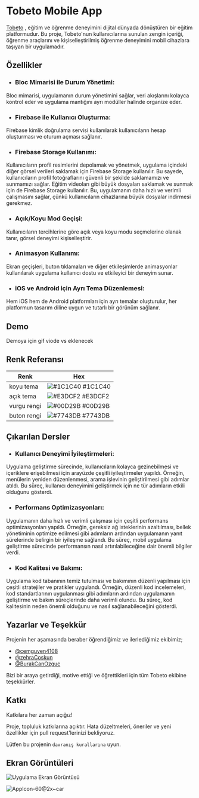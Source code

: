 
# Tobeto Mobile App

[Tobeto](https://tobeto.com) , eğitim ve öğrenme deneyimini dijital dünyada dönüştüren bir eğitim platformudur. Bu proje, Tobeto'nun kullanıcılarına sunulan zengin içeriği, öğrenme araçlarını ve kişiselleştirilmiş öğrenme deneyimini mobil cihazlara taşıyan bir uygulamadır.





## Özellikler

- ### Bloc Mimarisi ile Durum Yönetimi:
Bloc mimarisi, uygulamanın durum yönetimini sağlar, veri akışlarını kolayca kontrol eder ve uygulama mantığını ayrı modüller halinde organize eder.
- ### Firebase ile Kullanıcı Oluşturma: 
Firebase kimlik doğrulama servisi kullanılarak kullanıcıların hesap oluşturması ve oturum açması sağlanır.
- ### Firebase Storage Kullanımı: 
Kullanıcıların profil resimlerini depolamak ve yönetmek, uygulama içindeki diğer görsel verileri saklamak için Firebase Storage kullanılır. Bu sayede, kullanıcıların profil fotoğraflarını güvenli bir şekilde saklamamızı ve sunmamızı sağlar. Eğitim videoları gibi büyük dosyaları saklamak ve sunmak için de Firebase Storage kullanılır. Bu, uygulamanın daha hızlı ve verimli çalışmasını sağlar, çünkü kullanıcıların cihazlarına büyük dosyalar indirmesi gerekmez.
- ### Açık/Koyu Mod Geçişi: 
Kullanıcıların tercihlerine göre açık veya koyu modu seçmelerine olanak tanır, görsel deneyimi kişiselleştirir.
- ### Animasyon Kullanımı:
Ekran geçişleri, buton tıklamaları ve diğer etkileşimlerde animasyonlar kullanılarak uygulama kullanıcı dostu ve etkileyici bir deneyim sunar.
- ### iOS ve Android için Ayrı Tema Düzenlemesi: 
Hem iOS hem de Android platformları için ayrı temalar oluşturulur, her platformun tasarım diline uygun ve tutarlı bir görünüm sağlanır.



  
## Demo

Demoya için gif viode vs eklenecek

  ## Renk Referansı

| Renk             | Hex                                                                |
| ----------------- | ------------------------------------------------------------------ |
|koyu tema | ![#1C1C40](https://via.placeholder.com/20/1C1C40?text=+) #1C1C40 |
|açık tema| ![#E3DCF2](https://via.placeholder.com/20/E3DCF2?text=+) #E3DCF2 |
| vurgu rengi | ![#00D29B](https://via.placeholder.com/20/00D29B?text=+) #00D29B |
| buton rengi | ![#7743DB](https://via.placeholder.com/20/7743DB?text=+) #7743DB | 
## Çıkarılan Dersler

- ### Kullanıcı Deneyimi İyileştirmeleri:

Uygulama geliştirme sürecinde, kullanıcıların kolayca gezinebilmesi ve içeriklere erişebilmesi için arayüzde çeşitli iyileştirmeler yapıldı. Örneğin, menülerin yeniden düzenlenmesi, arama işlevinin geliştirilmesi gibi adımlar atıldı. Bu süreç, kullanıcı deneyimini geliştirmek için ne tür adımların etkili olduğunu gösterdi.
- ### Performans Optimizasyonları:
Uygulamanın daha hızlı ve verimli çalışması için çeşitli performans optimizasyonları yapıldı. Örneğin, gereksiz ağ isteklerinin azaltılması, bellek yönetiminin optimize edilmesi gibi adımların ardından uygulamanın yanıt sürelerinde belirgin bir iyileşme sağlandı. Bu süreç, mobil uygulama geliştirme sürecinde performansın nasıl artırılabileceğine dair önemli bilgiler verdi.
- ### Kod Kalitesi ve Bakımı:
Uygulama kod tabanının temiz tutulması ve bakımının düzenli yapılması için çeşitli stratejiler ve pratikler uygulandı. Örneğin, düzenli kod incelemeleri, kod standartlarının uygulanması gibi adımların ardından uygulamanın geliştirme ve bakım süreçlerinde daha verimli olundu. Bu süreç, kod kalitesinin neden önemli olduğunu ve nasıl sağlanabileceğini gösterdi.

  
## Yazarlar ve Teşekkür

Projenin her aşamasında beraber öğrendiğimiz ve ilerlediğimiz ekibimiz;

- [@cemguven4108](https://www.github.com/cemguven4108) 
- [@zehraCoskun](https://www.github.com/zehraCoskun) 
- [@BurakCanOzguc](https://www.github.com/BurakCanOzguc) 


Bizi bir araya getirdiği, motive ettiği ve öğrettikleri için tüm Tobeto ekibine teşekkürler.  

## Katkı

Katkılara her zaman açığız!

Proje, topluluk katkılarına açıktır. Hata düzeltmeleri, öneriler ve yeni özellikler için pull request'lerinizi bekliyoruz. 

Lütfen bu projenin `davranış kurallarına` uyun.

  
## Ekran Görüntüleri

![Uygulama Ekran Görüntüsü](https://via.placeholder.com/468x300?text=App+Screenshot+Here)

  

![AppIcon-60@2x~car](https://github.com/zehraCoskun/tobeto-mobile/assets/110024096/55d538de-05b7-400e-809d-d1026722f478)
